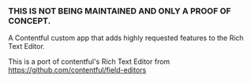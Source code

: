 ### THIS IS NOT BEING MAINTAINED AND ONLY A PROOF OF CONCEPT.
A Contentful custom app that adds highly requested features to the Rich Text Editor.

This is a port of contentful's Rich Text Editor from https://github.com/contentful/field-editors
